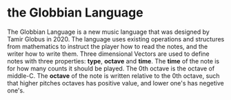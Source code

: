 # the Globbian Language
The Globbian Language is a new music language that was designed by Tamir Globus in 2020. The language uses existing operations and structures from mathematics to instruct the player how to read the notes, and the writer how to write them. Three dimensional Vectors are used to define notes with three properties: **type**, **octave** and **time**. The **time** of the note is for how many counts it should be played. The 0th octave is the octave of middle-C. The **octave** of the note is written relative to the 0th octave, such that higher pitches octaves has positive value, and lower one's has negetive one's. 
